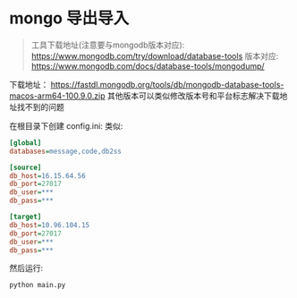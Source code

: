 # mongo 导出导入
> 工具下载地址(注意要与mongodb版本对应): https://www.mongodb.com/try/download/database-tools
> 版本对应: https://www.mongodb.com/docs/database-tools/mongodump/

下载地址：
https://fastdl.mongodb.org/tools/db/mongodb-database-tools-macos-arm64-100.9.0.zip
其他版本可以类似修改版本号和平台标志解决下载地址找不到的问题

在根目录下创建 config.ini:
类似:
```ini
[global]
databases=message,code,db2ss

[source]
db_host=16.15.64.56
db_port=27017
db_user=***
db_pass=***

[target]
db_host=10.96.104.15
db_port=27017
db_user=***
db_pass=***
```
然后运行:
```Python
python main.py
```
